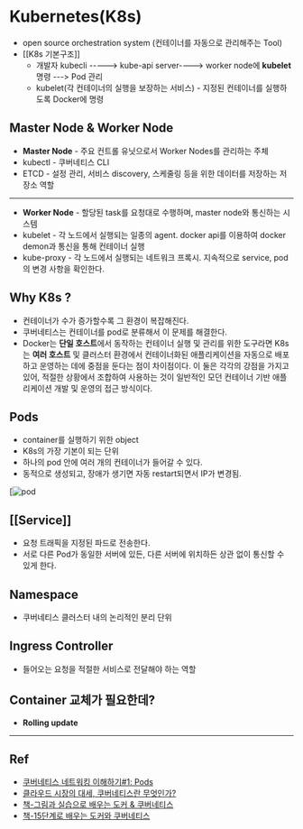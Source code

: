 # Kubernetes(K8s)
- open source orchestration system (컨테이너를 자동으로 관리해주는 Tool)
- [[K8s 기본구조]]
	- 개발자 kubecli -----> kube-api server----> worker node에 **kubelet** 명령 ---> Pod 관리
	- kubelet(각 컨테이너의 실행을 보장하는 서비스) - 지정된 컨테이너를 실행하도록 Docker에 명령

## Master Node & Worker Node

- **Master Node** - 주요 컨트롤 유닛으로서 Worker Nodes를 관리하는 주체
- kubectl - 쿠버네티스 CLI
- ETCD - 설정 관리, 서비스 discovery, 스케줄링 등을 위한 데이터를 저장하는 저장소 역할
----
- **Worker Node** - 할당된 task를 요청대로 수행하며, master node와 통신하는 시스템
- kubelet - 각 노드에서 실행되는 일종의 agent. docker api를 이용하여 docker demon과 통신을 통해 컨테이너 실행
- kube-proxy - 각 노드에서 실행되는 네트워크 프록시. 지속적으로 service, pod의 변경 사항을 확인한다.

## Why K8s ?

- 컨테이너가 수가 증가할수록 그 환경이 복잡해진다.
- 쿠버네티스는 컨테이너를 pod로 분류해서 이 문제를 해결한다.
- Docker는 **단일 호스트**에서 동작하는 컨테이너 실행 및 관리를 위한 도구라면 K8s는 **여러 호스트** 및 클러스터 환경에서 컨테이너화된 애플리케이션을 자동으로 배포하고 운영하는 데에 중점을 둔다는 점이 차이점이다. 이 둘은 각각의 강점을 가지고 있어, 적절한 상황에서 조합하여 사용하는 것이 일반적인 모던 컨테이너 기반 애플리케이션 개발 및 운영의 접근 방식이다.

## Pods

- container를 실행하기 위한 object
- K8s의 가장 기본이 되는 단위
- 하나의 pod 안에 여러 개의 컨테이너가 들어갈 수 있다.
- 동적으로 생성되고, 장애가 생기면 자동 restart되면서 IP가 변경됨.

[![pod](https://i0.wp.com/bespin-wordpress-bucket.s3.ap-northeast-2.amazonaws.com/wp-content/uploads/2022/06/%EA%B7%B8%EB%A6%BC62.png?resize=378%2C301&ssl=1)

## [[Service]]

- 요청 트래픽을 지정된 파드로 전송한다.
- 서로 다른 Pod가 동일한 서버에 있든, 다른 서버에 위치하든 상관 없이 통신할 수 있게 한다.

## Namespace

- 쿠버네티스 클러스터 내의 논리적인 분리 단위


## Ingress Controller

- 들어오는 요청을 적절한 서비스로 전달해야 하는 역할

## Container 교체가 필요한데?

- **Rolling update** 





---
## Ref

- [쿠버네티스 네트워킹 이해하기#1: Pods](https://coffeewhale.com/k8s/network/2019/04/19/k8s-network-01/)
- [클라우드 시장의 대세, 쿠버네티스란 무엇인가?]( https://www.youtube.com/watch?v=JNc11rxLtmE)
- [책-그림과 실습으로 배우는 도커 & 쿠버네티스](https://www.yes24.com/Product/Goods/108431011)
- [책-15단계로 배우는 도커와 쿠버네티스](https://m.yes24.com/Goods/Detail/93317828)

